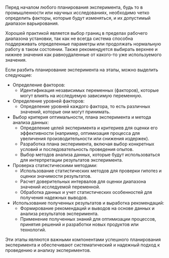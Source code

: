 Перед началом любого планирования эксперимента, будь то в промышленности или научных исследованиях, необходимо четко определить факторы, которые будут изменяться, и их допустимый диапазон варьирования. 

Хорошей практикой является выбор границ в пределах рабочего диапазона установки, так как не всегда система способна поддерживать определенные параметры или продолжать нормальную работу в таком состоянии. Также рекомендуется выбирать верхнее и нижнее значения как равноудаленные от какого-то уже используемого значения.

Если разбить планирование эксперимента на этапы, можно выделить следующие:
- Определение факторов:
	- Идентификация независимых переменных (факторов), которые могут влиять на исследуемую зависимую переменную.
- Определение уровней факторов:
	- Определение уровней каждого фактора, то есть различных значений, которые они могут принимать.
- Выбор критерия оптимальности, плана эксперимента и метода анализа данных:
	- Определение целей эксперимента и критериев для оценки его эффективности (например, оптимизация процесса для увеличения производительности или снижения издержек).
	- Разработка плана эксперимента, включая выбор конкретных условий и последовательность проведения опытов.
	- Выбор методов анализа данных, которые будут использоваться для интерпретации результатов эксперимента.
- Проверка статистическими методами:
	- Использование статистических методов для проверки гипотез и оценки значимости результатов.
	- Расчет доверительных интервалов для оценки диапазона значений исследуемой переменной.
	- Обработка данных и учет статистических особенностей для получения надежных выводов.
- Использование полученных результатов и выработка рекомендаций:
	- Формирование рекомендаций и выводов на основе данных и анализа результатов эксперимента.
	- Применение полученных знаний для оптимизации процессов, принятия решений и разработки новых продуктов или технологий.

Эти этапы являются важными компонентами успешного планирования эксперимента и обеспечивают систематический и надежный подход к проведению и анализу экспериментов.